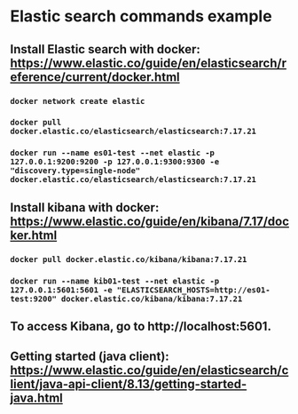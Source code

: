 # Elastic search commands example

## Install Elastic search with docker: https://www.elastic.co/guide/en/elasticsearch/reference/current/docker.html

### `docker network create elastic`

### `docker pull docker.elastic.co/elasticsearch/elasticsearch:7.17.21`

### `docker run --name es01-test --net elastic -p 127.0.0.1:9200:9200 -p 127.0.0.1:9300:9300 -e "discovery.type=single-node" docker.elastic.co/elasticsearch/elasticsearch:7.17.21`

## Install kibana with docker: https://www.elastic.co/guide/en/kibana/7.17/docker.html

### `docker pull docker.elastic.co/kibana/kibana:7.17.21`

### `docker run --name kib01-test --net elastic -p 127.0.0.1:5601:5601 -e "ELASTICSEARCH_HOSTS=http://es01-test:9200" docker.elastic.co/kibana/kibana:7.17.21`

## To access Kibana, go to http://localhost:5601.


## Getting started (java client): https://www.elastic.co/guide/en/elasticsearch/client/java-api-client/8.13/getting-started-java.html